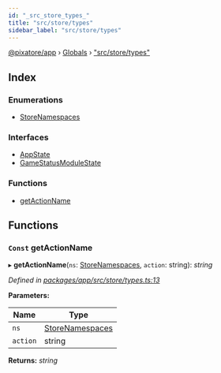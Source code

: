 ```yaml
---
id: "_src_store_types_"
title: "src/store/types"
sidebar_label: "src/store/types"
---
```


[@pixatore/app](../index.md) › [Globals](../globals.md) › ["src/store/types"](_src_store_types_.md)

## Index

### Enumerations

* [StoreNamespaces](../enums/_src_store_types_.storenamespaces.md)

### Interfaces

* [AppState](../interfaces/_src_store_types_.appstate.md)
* [GameStatusModuleState](../interfaces/_src_store_types_.gamestatusmodulestate.md)

### Functions

* [getActionName](_src_store_types_.md#const-getactionname)

## Functions

### `Const` getActionName

▸ **getActionName**(`ns`: [StoreNamespaces](../enums/_src_store_types_.storenamespaces.md), `action`: string): *string*

*Defined in [packages/app/src/store/types.ts:13](https://github.com/will-hart/pixatore/blob/9f2e114/packages/app/src/store/types.ts#L13)*

**Parameters:**

Name | Type |
------ | ------ |
`ns` | [StoreNamespaces](../enums/_src_store_types_.storenamespaces.md) |
`action` | string |

**Returns:** *string*
